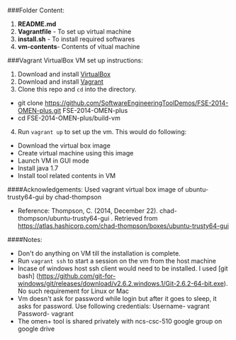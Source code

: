 
###Folder Content:

1. __README.md__ 
2. __Vagrantfile__ - To set up virtual machine
3. __install.sh__ - To install required softwares
4. __vm-contents__- Contents of vitual machine


###Vagrant VirtualBox VM set up instructions:

1. Download and install [VirtualBox](https://www.virtualbox.org/)
2. Download and install [Vagrant](http://www.vagrantup.com/)
3. Clone this repo and `cd` into the directory. 
  * git clone https://github.com/SoftwareEngineeringToolDemos/FSE-2014-OMEN-plus.git FSE-2014-OMEN-plus
  * cd FSE-2014-OMEN-plus/build-vm
4. Run `vagrant up` to set up the vm. This would do following:
  * Download the virtual box image
  * Create virtual machine using this image
  * Launch VM in GUI mode
  * Install java 1.7 
  * Install tool related contents in VM


####Acknowledgements:
Used vagrant virtual box image of ubuntu-trusty64-gui by chad-thompson
  * Reference: Thompson, C. (2014, December 22). chad-thompson/ubuntu-trusty64-gui . Retrieved from https://atlas.hashicorp.com/chad-thompson/boxes/ubuntu-trusty64-gui

####Notes:
  * Don't do anything on VM till the installation is complete.
  * Run `vagrant ssh` to start a session on the vm from the host machine
  * Incase of windows host ssh client would need to be installed. I used [git bash]  (https://github.com/git-for-windows/git/releases/download/v2.6.2.windows.1/Git-2.6.2-64-bit.exe). No such requirement for Linux or Mac
  * Vm doesn't ask for password while login but after it goes to sleep, it asks for password. Use following credentials:
    Username- vagrant  
    Password- vagrant
  * The omen+ tool is shared privately with ncs-csc-510 google group on google drive
